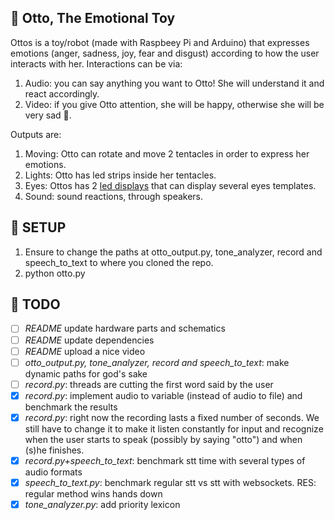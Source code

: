 ## :octopus: Otto, The Emotional Toy
Ottos is a toy/robot (made with Raspbeey Pi and Arduino) that expresses emotions (anger, sadness, joy, fear and disgust) according to how the user interacts with her. Interactions can be via:
1. Audio: you can say anything you want to Otto! She will understand it and react accordingly.
2. Video: if you give Otto attention, she will be happy, otherwise she will be very sad 🙇.

Outputs are:
1. Moving: Otto can rotate and move 2 tentacles in order to express her emotions.
2. Lights: Otto has led strips inside her tentacles.
3. Eyes: Ottos has 2 [led displays](https://learn.adafruit.com/animated-electronic-eyes-using-teensy-3-1/overview) that can display several eyes templates.
4. Sound: sound reactions, through speakers.

## :space_invader: SETUP
1. Ensure to change the paths at otto_output.py, tone_analyzer, record and speech_to_text to where you cloned the repo.
2. python otto.py

## 💈 TODO
- [ ] *README* update hardware parts and schematics
- [ ] *README* update dependencies
- [ ] *README* upload a nice video
- [ ] *otto_output.py, tone_analyzer, record and speech_to_text*: make dynamic paths for god's sake
- [ ] *record.py*: threads are cutting the first word said by the user
- [x] *record.py*: implement audio to variable (instead of audio to file) and benchmark the results
- [x] *record.py*: right now the recording lasts a fixed number of seconds. We still have to change it to make it listen constantly for input and recognize when the user starts to speak (possibly by saying "otto") and when (s)he finishes.
- [x] *record.py+speech_to_text*: benchmark stt time with several types of audio formats 
- [x] *speech_to_text.py*: benchmark regular stt vs stt with websockets. RES: regular method wins hands down
- [x] *tone_analyzer.py*: add priority lexicon
